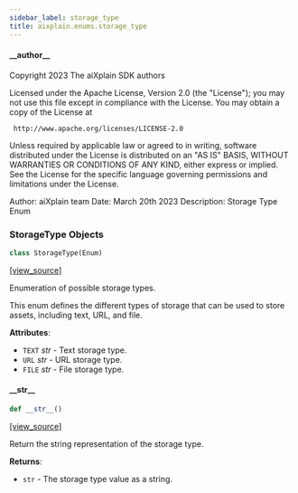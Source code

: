 ```yaml
---
sidebar_label: storage_type
title: aixplain.enums.storage_type
---
```


#### \_\_author\_\_

Copyright 2023 The aiXplain SDK authors

Licensed under the Apache License, Version 2.0 (the &quot;License&quot;);
you may not use this file except in compliance with the License.
You may obtain a copy of the License at

     http://www.apache.org/licenses/LICENSE-2.0

Unless required by applicable law or agreed to in writing, software
distributed under the License is distributed on an &quot;AS IS&quot; BASIS,
WITHOUT WARRANTIES OR CONDITIONS OF ANY KIND, either express or implied.
See the License for the specific language governing permissions and
limitations under the License.

Author: aiXplain team
Date: March 20th 2023
Description:
    Storage Type Enum

### StorageType Objects

```python
class StorageType(Enum)
```

[[view_source]](https://github.com/aixplain/aiXplain/blob/main/aixplain/enums/storage_type.py#L27)

Enumeration of possible storage types.

This enum defines the different types of storage that can be used to store
assets, including text, URL, and file.

**Attributes**:

- `TEXT` _str_ - Text storage type.
- `URL` _str_ - URL storage type.
- `FILE` _str_ - File storage type.

#### \_\_str\_\_

```python
def __str__()
```

[[view_source]](https://github.com/aixplain/aiXplain/blob/main/aixplain/enums/storage_type.py#L42)

Return the string representation of the storage type.

**Returns**:

- `str` - The storage type value as a string.

